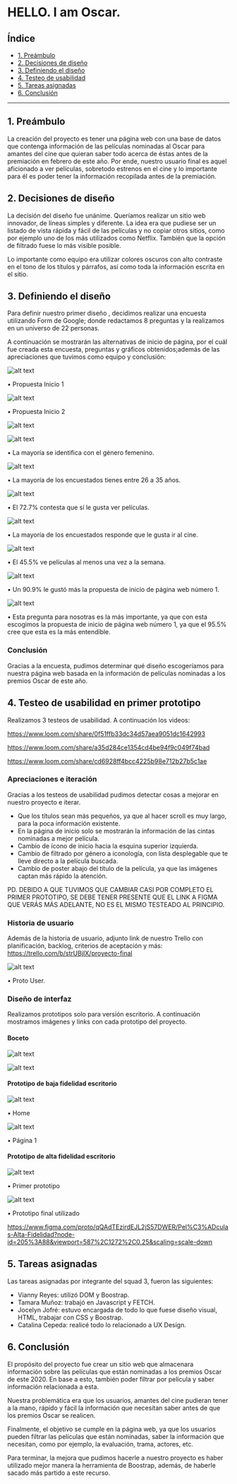 # HELLO. I am Oscar.

## Índice

* [1. Preámbulo](#1-preámbulo)
* [2. Decisiones de diseño](#2-decisiones-de-diseño)
* [3. Definiendo el diseño](#3-definiendo-el-diseño)
* [4. Testeo de usabilidad](#4-testeo-de-usabilidad)
* [5. Tareas asignadas](#5-tareas-asignadas)
* [6. Conclusión](#6-conclusion)


***

## 1. Preámbulo

La creación del proyecto es tener una página web con una base de datos que contenga información de las películas nominadas al Oscar para amantes del cine que quieran saber todo acerca de éstas antes de la premiación en febrero de este año. Por ende, nuestro usuario final es aquel aficionado a ver películas, sobretodo estrenos en el cine y lo importante para él es poder tener la información recopilada antes de la premiación.

## 2. Decisiones de diseño

La decisión del diseño fue unánime. Queríamos realizar un sitio web innovador, de líneas simples y diferente. La idea era que pudiese
ser un listado de vista rápida y fácil de las películas y no copiar otros sitios, como por ejemplo uno de los más utilizados como Netflix. También que la opción de filtrado fuese lo más visible posible.

Lo importante como equipo era utilizar colores oscuros con alto contraste en el tono de los títulos y párrafos, así como toda la información escrita en el sitio.

## 3. Definiendo el diseño

Para definir nuestro primer diseño , decidimos realizar una encuesta utilizando Form de Google; donde redactamos 8 preguntas y la realizamos en un universo de 22 personas.

A continuación se mostrarán las alternativas de inicio de página, por el cuál fue creada esta encuesta, preguntas y gráficos obtenidos;además de las apreciaciones que tuvimos como equipo y conclusión:

![alt text](/src/Images/Propuesta1Inicio.png)

•	Propuesta Inicio 1

![alt text](/src/Images/Propuesta2Inicio.png)

•	Propuesta Inicio 2

![alt text](/src/Images/Pregunta1.png)

![alt text](/src/Images/Pregunta2.png)

•	La mayoría se identifica con el género femenino.

![alt text](/src/Images/Pregunta3.png)

•	La mayoría de los encuestados tienes entre 26 a 35 años.

![alt text](/src/Images/Pregunta4.png)

•	El 72.7% contesta que sí le gusta ver películas.

![alt text](/src/Images/Pregunta5.png)

•	La mayoría de los encuestados responde que le gusta ir al cine.

![alt text](/src/Images/Pregunta6.png)

•	El 45.5% ve películas al menos una vez a la semana.

![alt text](/src/Images/Pregunta7.png)

•	Un 90.9% le gustó más la propuesta de inicio de página web número 1.

![alt text](/src/Images/Pregunta8.png)

•	Esta pregunta para nosotras es la más importante, ya que con esta escogimos la propuesta de inicio de página web número 1, ya que el 95.5% cree que esta es la más entendible.

### Conclusión

Gracias a la encuesta, pudimos determinar qué diseño escogeríamos para nuestra página web basada en la información de películas nominadas a los premios Oscar de este año.

## 4. Testeo de usabilidad en primer prototipo

Realizamos 3 testeos de usabilidad. A continuación los videos:

https://www.loom.com/share/0f51ffb33dc34d57aea9051dc1642993

https://www.loom.com/share/a35d284ce1354cd4be94f9c049f74bad

https://www.loom.com/share/cd6928ff4bcc4225b98e712b27b5c1ae


### Apreciaciones e iteración

Gracias a los testeos de usabilidad pudimos detectar cosas a mejorar en nuestro proyecto e iterar. 
  - Que los títulos sean más pequeños, ya que al hacer scroll es muy largo, para la poca información existente.
  - En la página de inicio solo se mostrarán la información de las cintas nominadas a mejor película.
  - Cambio de ícono de inicio hacia la esquina superior izquierda.
  - Cambio de filtrado por género a iconología, con lista desplegable que te lleve directo a la película buscada. 
  - Cambio de poster abajo del título de la película, ya que las imágenes captan más rápido la atención.
 
PD. DEBIDO A QUE TUVIMOS QUE CAMBIAR CASI POR COMPLETO EL PRIMER PROTOTIPO, SE DEBE TENER PRESENTE QUE EL LINK
A FIGMA QUE VERÁS MÁS ADELANTE, NO ES EL MISMO TESTEADO AL PRINCIPIO.

### Historia de usuario

Además de la historia de usuario, adjunto link de nuestro Trello con planificación, backlog, criterios de aceptación y más:
https://trello.com/b/strUBjIX/proyecto-final

![alt text](/src/Images/ProtoUser.png)

•	Proto User.

### Diseño de interfaz

Realizamos prototipos solo para versión escritorio. A continuación mostramos imágenes y links con cada prototipo del proyecto. 

#### Boceto

![alt text](/src/Images/Boceto1.png)

![alt text](/src/Images/Boceto2.png)

#### Prototipo de baja fidelidad escritorio

![alt text](/src/Images/prototipobajafidelidad1.png)

•	Home

![alt text](/src/Images/prototipobajafidelidad2.png)

•	Página 1

#### Prototipo de alta fidelidad escritorio

![alt text](/src/Images/prototipoaltafidelidadantiguo.png)

•	Primer prototipo

![alt text](/src/Images/prototipoaltafidelidadnuevo.png)

•	Prototipo final utilizado

https://www.figma.com/proto/qQAdTEzirdEJL2jS57DWER/Pel%C3%ADculas-Alta-Fidelidad?node-id=205%3A88&viewport=587%2C1272%2C0.25&scaling=scale-down

## 5. Tareas asignadas

Las tareas asignadas por integrante del squad 3, fueron las siguientes:

- Vianny Reyes: utilizó DOM y Boostrap.
- Tamara Muñoz: trabajó en Javascript y  FETCH.
- Jocelyn Jofré: estuvo encargada de todo lo que fuese diseño visual, HTML, trabajar con CSS y Boostrap.
- Catalina Cepeda: realicé todo lo relacionado a UX Design.

## 6. Conclusión

El propósito del proyecto fue crear un sitio web que almacenara información sobre las películas que están nominadas a los premios Oscar de este 2020. En base a esto, también poder filtrar por película y saber información relacionada a esta.

Nuestra problemática era que los usuarios, amantes del cine pudieran tener a la mano, rápido y fácil la información que necesitan
saber antes de que los premios Oscar se realicen.

Finalmente, el objetivo se cumple en la página web, ya que los usuarios pueden filtrar las películas que están nominadas, saber 
la información que necesitan, como por ejemplo, la evaluación, trama, actores, etc.

Para terminar, la mejora que pudimos hacerle a nuestro proyecto es haber utilizado mejor manera la herramienta de Boostrap, además, de haberle sacado más partido a este recurso. 
